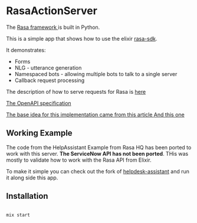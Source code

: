 # RasaActionServer

The [Rasa framework ](https://rasa.com) is built in Python.

This is a simple app that shows how to use the elixir [rasa-sdk](https://github.com/r26D/rasa-sdk-elixir).

It demonstrates:
* Forms
* NLG - utterance generation
* Namespaced bots - allowing multiple bots to talk to a single server
* Callback request processing



The description of how to serve requests for Rasa is [here ](https://rasa.com/docs/rasa/api/action-server/#action-server)

[The OpenAPI specification ](https://rasa.com/docs/rasa/_static/spec/action-server.yml)


[The base idea for this implementation came from this article ](https://k.lelonek.me/elixir-http-server)
[And this one](https://dev.to/jonlunsford/elixir-building-a-small-json-endpoint-with-plug-cowboy-and-poison-1826)


## Working Example

The code from the HelpAssistant Example from Rasa HQ has been ported
to work with this server. **The ServiceNow API has not been ported**. THis
was mostly to validate how to work with the Rasa API from Elixir.

To make it simple you can check out the fork of [helpdesk-assistant](https://github.com/r26D/helpdesk-assistant)
and run it along side this app.


## Installation


```shell script

mix start

```

